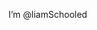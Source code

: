 I’m @liamSchooled
<!---
liamSchooled/liamSchooled is a ✨ special ✨ repository because its `README.md` (this file) appears on your GitHub profile.
You can click the Preview link to take a look at your changes.
--->
